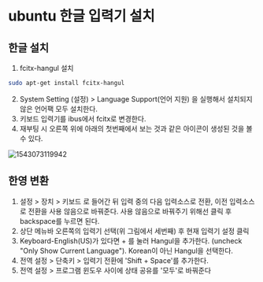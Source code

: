 # ubuntu 한글 입력기 설치

## 한글 설치

1. fcitx-hangul 설치

```bash
sudo apt-get install fcitx-hangul
```

2. System Setting (설정) > Language Support(언어 지원) 을 실행해서 설치되지 않은 언어팩 모두 설치한다.
3. 키보드 입력기를 ibus에서 fcitx로 변경한다.
4. 재부팅 시 오른쪽 위에 아래의 첫번째에서 보는 것과 같은 아이콘이 생성된 것을 볼 수 있다.

![1543073119942](/home/p829911/.config/Typora/typora-user-images/1543073119942.png)

## 한영 변환

1. 설정 > 장치 > 키보드 로 들어간 뒤 입력 중의 다음 입력소스로 전환, 이전 입력소스로 전환을 사용 않음으로 바꿔준다. 사용 않음으로 바꿔주기 위해선 클릭 후 backspace를 누르면 된다.
2. 상단 메뉴바 오른쪽의 입력기 선택(위 그림에서 세번째) 후 현재 입력기 설정 클릭
3. Keyboard-English(US)가 있다면 + 를 눌러 Hangul을 추가한다. (uncheck "Only Show Current Language"). Korean이 아닌 Hangul을 선택한다.
4. 전역 설정 > 단축키 > 입력기 전환에 'Shift + Space'를 추가한다.
5. 전역 설정 > 프로그램 윈도우 사이에 상태 공유를 '모두'로 바꿔준다